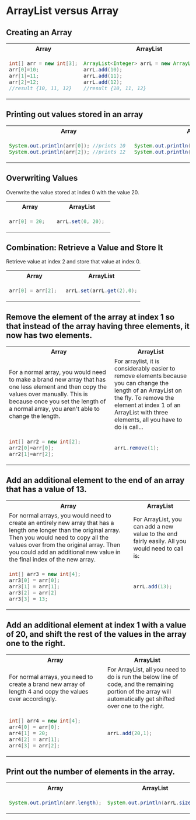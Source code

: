 <h1>ArrayList versus Array</h1>
<h2>Creating an Array</h2>
<table>
<tr><th>Array</th><th>ArrayList</th></tr>
<tr>
<td>

```java
int[] arr = new int[3];
arr[0]=10;
arr[1]=11;
arr[2]=12;
//result {10, 11, 12}
``` 

</td>
<td>

 ```java
ArrayList<Integer> arrL = new ArrayList<>();
arrL.add(10);
arrL.add(11);
arrL.add(12);
//result {10, 11, 12}
```

</td>
</tr>
</table>



<h2>Printing out values stored in an array</h2>
<table>
<tr><th>Array</th><th>ArrayList</th></tr>
<tr>
<td>

```java
System.out.println(arr[0]); //prints 10
System.out.println(arr[2]); //prints 12 
``` 

</td>
<td>

 ```java
System.out.println(arrL.get(0)); //prints 10
System.out.println(arrL.get(2)); //prints 12
```

</td>
</tr>
</table>
<h2>Overwriting Values</h2>
Overwrite the value stored at index 0 with the value 20.
<table>
<tr><th>Array</th><th>ArrayList</th></tr>
<tr>
<td>

```java
arr[0] = 20;  
``` 

</td>
<td>

 ```java
arrL.set(0, 20); 
```

</td>
</tr>
</table>


<h2>Combination: Retrieve a Value and Store It</h2>
Retrieve value at index 2 and store that value at index 0.
<table>
<tr><th>Array</th><th>ArrayList</th></tr>
<tr>
<td>

```java
arr[0] = arr[2]; 
``` 

</td>
<td>

 ```java
arrL.set(arrL.get(2),0);
```

</td>
</tr>
</table>

<h2>Remove the element of the array at index 1 so that instead of the array having three elements, it now has two elements.</h2>
<table>
<tr><th>Array</th><th>ArrayList</th></tr>
<tr><td>For a normal array, you would need to make a brand new array that has one less element and then copy the values over manually. This is because once you set the length of a normal array, you aren't able to change the length.</td>
<td>For arraylist, it is considerably easier to remove elements because you can change the length of an ArrayList on the fly. To remove the element at index 1 of an ArrayList with three elements, all you have to do is call...</td>
</tr>

<tr>
<td>

```java
int[] arr2 = new int[2];
arr2[0]=arr[0];
arr2[1]=arr[2];
``` 

</td>
<td>

 ```java
arrL.remove(1);
```

</td>
</tr>
</table>
<h2>Add an additional element to the end of an array that has a value of 13.</h2>
<table>
<tr><th>Array</th><th>ArrayList</th></tr>
<tr>
<td>For normal arrays, you would need to create an entirely new array that has a length one longer than the original array. Then you would need to copy all the values over from the original array. Then you could add an additional new value in the final index of the new array.</td>
<td>For ArrayList, you can add a new value to the end fairly easily. All you would need to call is:</td>
</tr>
<tr>
<td>

```java
int[] arr3 = new int[4];
arr3[0] = arr[0];
arr3[1] = arr[1];
arr3[2] = arr[2]
arr3[3] = 13;
``` 

</td>
<td>

 ```java
arrL.add(13);
```

</td>
</tr>
</table>

<h2>Add an additional element at index 1 with a value of 20, and shift the rest of the values in the array one to the right.</h2>
<table>
<tr><th>Array</th><th>ArrayList</th></tr>
<tr>
<td>For normal arrays, you need to create a brand new array of length 4 and copy the values over accordingly.</td>
<td>For ArrayList, all you need to do is run the below line of code, and the remaining portion of the array will automatically get shifted over one to the right.</td>
</tr>

<tr>
<td>

```java
int[] arr4 = new int[4];
arr4[0] = arr[0];
arr4[1] = 20;
arr4[2] = arr[1];
arr4[3] = arr[2];
``` 

</td>
<td>

 ```java
arrL.add(20,1);
```

</td>
</tr>
</table>

<h2>Print out the number of elements in the array.</h2>

<table>
<tr><th>Array</th><th>ArrayList</th></tr>
<tr>
<td>

```java
System.out.println(arr.length);
``` 

</td>
<td>

 ```java
System.out.println(arrL.size());
```

</td>
</tr>
</table>

